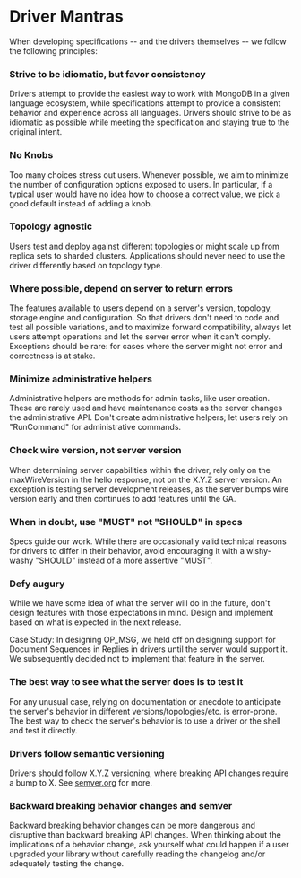 # Driver Mantras

When developing specifications -- and the drivers themselves -- we follow the following principles:

### Strive to be idiomatic, but favor consistency

Drivers attempt to provide the easiest way to work with MongoDB in a given language ecosystem, while specifications
attempt to provide a consistent behavior and experience across all languages. Drivers should strive to be as idiomatic
as possible while meeting the specification and staying true to the original intent.

### No Knobs

Too many choices stress out users. Whenever possible, we aim to minimize the number of configuration options exposed to
users. In particular, if a typical user would have no idea how to choose a correct value, we pick a good default instead
of adding a knob.

### Topology agnostic

Users test and deploy against different topologies or might scale up from replica sets to sharded clusters. Applications
should never need to use the driver differently based on topology type.

### Where possible, depend on server to return errors

The features available to users depend on a server's version, topology, storage engine and configuration. So that
drivers don't need to code and test all possible variations, and to maximize forward compatibility, always let users
attempt operations and let the server error when it can't comply. Exceptions should be rare: for cases where the server
might not error and correctness is at stake.

### Minimize administrative helpers

Administrative helpers are methods for admin tasks, like user creation. These are rarely used and have maintenance costs
as the server changes the administrative API. Don't create administrative helpers; let users rely on "RunCommand" for
administrative commands.

### Check wire version, not server version

When determining server capabilities within the driver, rely only on the maxWireVersion in the hello response, not on
the X.Y.Z server version. An exception is testing server development releases, as the server bumps wire version early
and then continues to add features until the GA.

### When in doubt, use "MUST" not "SHOULD" in specs

Specs guide our work. While there are occasionally valid technical reasons for drivers to differ in their behavior,
avoid encouraging it with a wishy-washy "SHOULD" instead of a more assertive "MUST".

### Defy augury

While we have some idea of what the server will do in the future, don't design features with those expectations in mind.
Design and implement based on what is expected in the next release.

Case Study: In designing OP_MSG, we held off on designing support for Document Sequences in Replies in drivers until the
server would support it. We subsequently decided not to implement that feature in the server.

### The best way to see what the server does is to test it

For any unusual case, relying on documentation or anecdote to anticipate the server's behavior in different
versions/topologies/etc. is error-prone. The best way to check the server's behavior is to use a driver or the shell and
test it directly.

### Drivers follow semantic versioning

Drivers should follow X.Y.Z versioning, where breaking API changes require a bump to X. See
[semver.org](https://semver.org/) for more.

### Backward breaking behavior changes and semver

Backward breaking behavior changes can be more dangerous and disruptive than backward breaking API changes. When
thinking about the implications of a behavior change, ask yourself what could happen if a user upgraded your library
without carefully reading the changelog and/or adequately testing the change.
